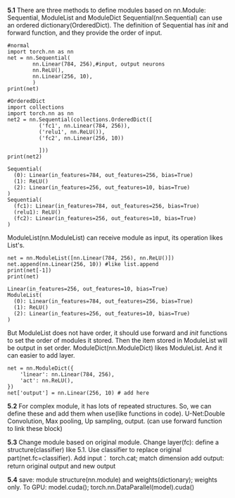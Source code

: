 **5.1**
There are three methods to define modules based on nn.Module: Sequential, ModuleList and ModuleDict
Sequential(nn.Sequential) can use an ordered dictionary(OrderedDict). The definition of Sequential has _init_ and forward function, and they provide the order of input.
```
#normal
import torch.nn as nn
net = nn.Sequential(
        nn.Linear(784, 256),#input, output neurons
        nn.ReLU(),
        nn.Linear(256, 10), 
        )
print(net)

#OrderedDict
import collections
import torch.nn as nn
net2 = nn.Sequential(collections.OrderedDict([
          ('fc1', nn.Linear(784, 256)),
          ('relu1', nn.ReLU()),
          ('fc2', nn.Linear(256, 10))
          
          ]))
print(net2)
```

```
Sequential(
  (0): Linear(in_features=784, out_features=256, bias=True)
  (1): ReLU()
  (2): Linear(in_features=256, out_features=10, bias=True)
)
Sequential(
  (fc1): Linear(in_features=784, out_features=256, bias=True)
  (relu1): ReLU()
  (fc2): Linear(in_features=256, out_features=10, bias=True)
)
```
ModuleList(nn.ModuleList) can receive module as input, its operation likes List's. 
```
net = nn.ModuleList([nn.Linear(784, 256), nn.ReLU()])
net.append(nn.Linear(256, 10)) #like list.append
print(net[-1])
print(net)
```

```
Linear(in_features=256, out_features=10, bias=True)
ModuleList(
  (0): Linear(in_features=784, out_features=256, bias=True)
  (1): ReLU()
  (2): Linear(in_features=256, out_features=10, bias=True)
)
```
But ModuleList does not have order, it should use forward and _init_ functions to set the order of modules it stored. Then the item stored in ModuleList will be output in set order.
ModuleDict(nn.ModuleDict) likes ModuleList. And it can easier to add layer.
```
net = nn.ModuleDict({
    'linear': nn.Linear(784, 256),
    'act': nn.ReLU(),
})
net['output'] = nn.Linear(256, 10) # add here
```

**5.2**
For complex module, it has lots of repeated structures. So, we can define these and add them when use(like functions in code).
U-Net:Double Convolution, Max pooling, Up sampling, output. (can use forward function to link these block)

**5.3**
Change module based on original module.
Change layer(fc): define a structure(classifier) like 5.1. Use classifier to replace original part(net.fc=classifier).
Add input： torch.cat; match dimension
add output: return original output and new output

**5.4**
save: module structure(nn.module) and weights(dictionary); weights only.
To GPU: model.cuda(); torch.nn.DataParallel(model).cuda()
